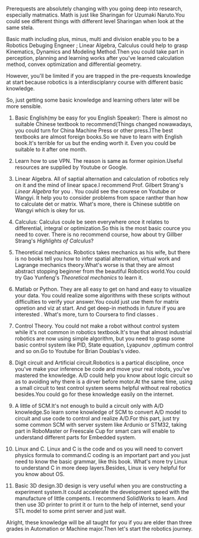 Prerequests are absolutely changing with you going deep into research, especially matmatics. Math is just like Sharingan for Uzumaki Naruto.You could see different things with different level Sharingan when look at the same stela.

Basic math including plus, minus, multi and division enable you to be a Robotics Debuging 
 Engneer ; Linear Algebra, Calculus could help to grasp Kinematics, Dynamics and Modeling Method.Then you could take part in perception, planning and learning works after you've learned calculation method, convex optimization and differential geometry.

However, you'll be limited if you are trapped in the pre-requests knowledge at start because robotics is a interdisciplanry course with different basic knowledge.

So, just getting some basic knowledge and learning others later will be more sensible.

1. Basic English(my be easy for you English Speaker): There is almost no suitable Chinese textbook to recommend(Things changed nowawadays, you could turn for China Machine Press or other press.)The best textbooks are almost foreign books.So we have to learn with English book.It's terrible for us but the ending worth it. Even you could be suitable to it after one month.
2. Learn how to use VPN. The reason is same as former opinion.Useful resources are supplied by Youtube or Google.
3. Linear Algebra. All of saptial alternation and calculation of robotics rely on it and the mind of linear space.I recommend Prof. Gilbert Strang's *Linear Algebra* for you . You could see the courese on Youtube or Wangyi. It help you to consider problems from space ranther than how to calculate det or matrix. What's more, there is Chinese subtitle on Wangyi which is okey for us.
4. Calculus: Calculus coule be seen everywhere once it relates to differential, integral or optimization.So this is the most basic cource you need to cover. There is no recommend course, how about try Gillber Strang's *Highlights of Calculus*?
5. Theoretical mechanics. Robotics takes mechanics as his wife, but there is no books tell you how to infer spatial alternation, virtual work and Lagrange mechanics theory.What's worse is that they are almost abstract stopping beginner from the beautiful Robotics world.You could try Gao Yunfeng's *Theoretical mechanics* to learn it.
6. Matlab or Python. They are all easy to get on hand and easy to visualize your data. You could realize some algorithms with these scripts without difficulties to verify your answer.You could just use them for matrix opretion and viz at start. And get deep-in methods in future if you are interested . What's more, turn to Coursera to find classes .
7. Control Theory. You could not make a robot without control system while it's not common in robotics textbook.It's true that almost industrial robotics are now using simple algorithm, but you need to grasp some basic control system like PID, State equation, Lyapunov ,optimum control and so on.Go to Youtube for Brian Doublas's video.

8. Digit circuit and Artificial circuit.Robotics is a partical discipline, once you've make your inference be code and move your real robots, you've mastered the knowledge. A/D could help you know about logic circuit so as to avoiding why there is a dirver before motor.At the same time, using a small circuit to test control system seems helpful without real robotics besides.You could go for these knowledge easily on the internet.
9. A little of SCM.It's not enough to build a circuit only with A/D knowledge.So learn some knowledge of SCM to convert A/D model to circuit and use code to control and realize A/D.For this part, just try some common SCM with server system like Ardunio or STM32, taking part in RoboMaster or Freescale Cup for smart cars will enable to understand different parts for Embedded system.
10. Linux and C. Linux and C is the code and os you will need to convert physics formula to command.C coding is an important part and you just need to know the basic grammar, like this book. What's more try Linux to understand C in more deep layers.Besides, Linux is very helpful for  you know about OS.
11. Basic 3D design.3D design is very useful when you are constructing a experiment system.It could accelerate the development speed with the manufacture of little compents. I recommend SolidWorks to learn. And then use 3D printer to print it or turn to the help of internet, send your STL model to some print server and just wait.


Alright, these knowledge will be all taught for you if you are elder than three grades in Automation or Machine major.Then let's start the robotics journey.